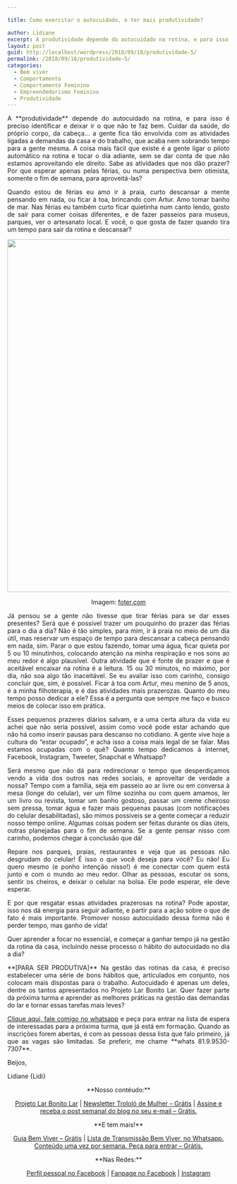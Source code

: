 ```yaml
---

title: Como exercitar o autocuidado, e ter mais produtividade?

author: Lidiane
excerpt: A produtividade depende do autocuidado na rotina, e para isso é preciso identificar e deixar ir o que não te faz bem. Como fazer mais do que a gente ama no dia a dia?
layout: post
guid: http://localhost/wordpress/2018/09/18/produtividade-5/
permalink: /2018/09/18/produtividade-5/
categories:
  - Bem viver
  - Comportamento
  - Comportamento Feminino
  - Empreendedorismo Feminino
  - Produtividade
---
```

<p align="justify">
  A **produtividade** depende do autocuidado na rotina, e para isso é preciso identificar e deixar ir o que não te faz bem. Cuidar da saúde, do próprio corpo, da cabeça… a gente fica tão envolvida com as atividades ligadas a demandas da casa e do trabalho, que acaba nem sobrando tempo para a gente mesma. A coisa mais fácil que existe é a gente ligar o piloto automático na rotina e tocar o dia adiante, sem se dar conta de que não estamos aproveitando ele direito. Sabe as atividades que nos dão prazer? Por que esperar apenas pelas férias, ou numa perspectiva bem otimista, somente o fim de semana, para aproveitá-las?
</p>

<p align="justify">
  Quando estou de férias eu amo ir à praia, curto descansar a mente pensando em nada, ou ficar à toa, brincando com Artur. Amo tomar banho de mar. Nas férias eu também curto ficar quietinha num canto lendo, gosto de sair para comer coisas diferentes, e de fazer passeios para museus, parques, ver o artesanato local. E você, o que gosta de fazer quando tira um tempo para sair da rotina e descansar?
</p>

<p align="center">
  <img class="alignnone size-full wp-image-14705" src="http://www.trololodemulher.com.br/blog/wp-content/uploads/2018/09/PRODUTIVIDADE-AUTOCUIDADO-GESTAO-DO-TEMPO-ORGANIZACAO-PESSOAL-BEM-VIVER-BLOG.jpg" alt="" width="800" height="800" />
</p>

<p align="center">
  Imagem: <a href="https://foter.com/" target="_blank" rel="noopener">foter.com</a>
</p>

<p align="justify">
  Já pensou se a gente não tivesse que tirar férias para se dar esses presentes? Será que é possível trazer um pouquinho do prazer das férias para o dia a dia? Não é tão simples, para mim, ir à praia no meio de um dia útil, mas reservar um espaço de tempo para descansar a cabeça pensando em nada, sim. Parar o que estou fazendo, tomar uma água, ficar quieta por 5 ou 10 minutinhos, colocando atenção na minha respiração e nos sons ao meu redor é algo plausível. Outra atividade que é fonte de prazer e que é aceitável encaixar na rotina é a leitura. 15 ou 30 minutos, no máximo, por dia, não soa algo tão inaceitável. Se eu avaliar isso com carinho, consigo concluir que, sim, é possível. Ficar à toa com Artur, meu menino de 5 anos, é a minha filhoterapia, e é das atividades mais prazerozas. Quanto do meu tempo posso dedicar a ele? Essa é a pergunta que sempre me faço e busco meios de colocar isso em prática.
</p>

<p align="justify">
  Esses pequenos prazeres diários salvam, e a uma certa altura da vida eu achei que não seria possível, assim como você pode estar achando que não há como inserir pausas para descanso no cotidiano. A gente vive hoje a cultura do “estar ocupado”, e acha isso a coisa mais legal de se falar. Mas estamos ocupadas com o quê? Quanto tempo dedicamos à internet, Facebook, Instagram, Tweeter, Snapchat e Whatsapp?
</p>

<p align="justify">
  Será mesmo que não dá para redirecionar o tempo que desperdiçamos vendo a vida dos outros nas redes sociais, e aproveitar de verdade a nossa? Tempo com a família, seja em passeio ao ar livre ou em conversa à mesa (longe do celular), ver um filme sozinha ou com quem amamos, ler um livro ou revista, tomar um banho gostoso, passar um creme cheiroso sem pressa, tomar água e fazer mais pequenas pausas (com notificações do celular desabilitadas), são mimos possíveis se a gente começar a reduzir nosso tempo online. Algumas coisas podem ser feitas durante os dias úteis, outras planejadas para o fim de semana. Se a gente pensar nisso com carinho, podemos chegar à conclusão que dá!
</p>

<p align="justify">
  Repare nos parques, praias, restaurantes e veja que as pessoas não desgrudam do celular! É isso o que você deseja para você? Eu não! Eu quero mesmo (e ponho intenção nisso!) é me conectar com quem está junto e com o mundo ao meu redor. Olhar as pessoas, escutar os sons, sentir os cheiros, e deixar o celular na bolsa. Ele pode esperar, ele deve esperar.
</p>

<p align="justify">
  E por que resgatar essas atividades prazerosas na rotina? Pode apostar, isso nos dá energia para seguir adiante, e partir para a ação sobre o que de fato é mais importante. Promover nosso autocuidado dessa forma não é perder tempo, mas ganho de vida!
</p>

<p align="justify">
  Quer aprender a focar no essencial, e começar a ganhar tempo já na gestão da rotina da casa, incluindo nesse processo o hábito do autocuidado no dia a dia?
</p>

<p align="justify">
  **[PARA SER PRODUTIVA]** Na gestão das rotinas da casa, é preciso estabelecer uma série de bons hábitos que, articulados em conjunto, nos colocam mais dispostas para o trabalho. Autocuidado é apenas um deles, dentre os tantos apresentados no Projeto Lar Bonito Lar. Quer fazer parte da próxima turma e aprender as melhores práticas na gestão das demandas do lar e tornar essas tarefas mais leves?
</p>

<p align="justify">
  <a href="https://api.whatsapp.com/send?1=pt_BR&phone=5581995307307">Clique aqui, fale comigo no whatsapp</a> e peça para entrar na lista de espera de interessadas para a próxima turma, que já está em formação. Quando as inscrições forem abertas, é com as pessoas dessa lista que falo primeiro, já que as vagas são limitadas. Se preferir, me chame **whats 81.9.9530-7307**.
</p>

<p align="justify">
  Beijos,
</p>

<p align="justify">
  Lidiane {Lidi}
</p>

<p align="center">
  **Nosso contéudo:**
</p>

<p align="center">
  <a href="http://www.trololodemulher.com.br/projeto-lar-bonito-lar/" target="_blank" rel="noopener">Projeto Lar Bonito Lar</a> | <a href="http://www.trololodemulher.com.br/2018/02/28/newsletter/" target="_blank" rel="noopener">Newsletter Trololó de Mulher – Grátis</a> | <a href="https://feedburner.google.com/fb/a/mailverify?uri=blogBichaFemea&loc=en_US" target="_blank" rel="noopener">Assine e receba o post semanal do blog no seu e-mail – Grátis.</a>
</p>

<p align="center">
  **E tem mais!**
</p>

<p align="center">
  <a href="http://www.trololodemulher.com.br/2018/03/09/bem-viver/" target="_blank" rel="noopener">Guia Bem Viver – Grátis</a> | <a href="https://api.whatsapp.com/send?1=pt_BR&phone=5581995307307" target="_blank" rel="noopener">Lista de Transmissão Bem Viver, no Whatsapp. Conteúdo uma vez por semana. Peça para entrar – Grátis.</a>
</p>

<p align="center">
  **Nas Redes:**
</p>

<p align="center">
  <a href="https://www.facebook.com/lidiane.vasconcelos.94" target="_blank" rel="noopener">Perfil pessoal no Facebook</a> | <a href="https://www.facebook.com/TrololoMulher/" target="_blank" rel="noopener">Fanpage no Facebook</a> | <a href="https://www.instagram.com/trololodemulher/" target="_blank" rel="noopener">Instagram</a>
</p>

&nbsp;